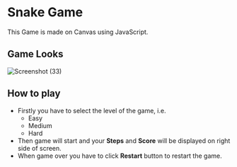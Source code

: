 # Snake Game
This Game is made on Canvas using JavaScript.
## Game Looks
![Screenshot (33)](https://user-images.githubusercontent.com/57860123/80494150-f9081900-8983-11ea-9c1c-8db5f4aafaa3.png)
## How to play
* Firstly you have to select the level of the game, i.e. 
  * Easy
  * Medium
  * Hard
* Then game will start and your **Steps** and **Score** will be displayed on right side of screen.
* When game over you have to click **Restart** button to restart the game.

